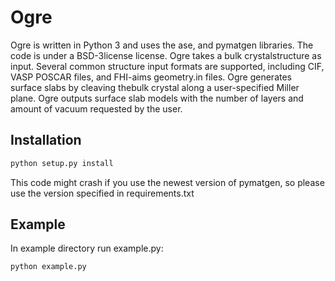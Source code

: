 # Ogre
Ogre is written in Python 3 and uses  the  ase, and  pymatgen libraries.   The  code  is under a BSD-3license license.  Ogre takes a bulk crystalstructure as input. Several common structure input formats are supported, including CIF, VASP POSCAR files, and FHI-aims geometry.in files. Ogre generates surface slabs by cleaving thebulk crystal along a user-specified Miller plane. Ogre outputs surface slab models with the number of layers and amount of vacuum requested by the user. 
## Installation
```bash
python setup.py install
```
This code might crash if you use the newest version of pymatgen, so please use the version specified in requirements.txt

## Example
In example directory run example.py: 

```bash
python example.py
```
